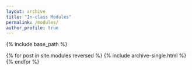 ```yaml
---
layout: archive
title: "In-class Modules"
permalink: /modules/
author_profile: true
---
```


{% include base_path %}

{% for post in site.modules reversed %}
  {% include archive-single.html %}
{% endfor %}
